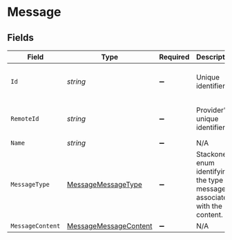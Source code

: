 # Message


## Fields

| Field                                                                      | Type                                                                       | Required                                                                   | Description                                                                | Example                                                                    |
| -------------------------------------------------------------------------- | -------------------------------------------------------------------------- | -------------------------------------------------------------------------- | -------------------------------------------------------------------------- | -------------------------------------------------------------------------- |
| `Id`                                                                       | *string*                                                                   | :heavy_minus_sign:                                                         | Unique identifier                                                          | 8187e5da-dc77-475e-9949-af0f1fa4e4e3                                       |
| `RemoteId`                                                                 | *string*                                                                   | :heavy_minus_sign:                                                         | Provider's unique identifier                                               | 8187e5da-dc77-475e-9949-af0f1fa4e4e3                                       |
| `Name`                                                                     | *string*                                                                   | :heavy_minus_sign:                                                         | N/A                                                                        |                                                                            |
| `MessageType`                                                              | [MessageMessageType](../../Models/Components/MessageMessageType.md)        | :heavy_minus_sign:                                                         | Stackone enum identifying the type of message associated with the content. |                                                                            |
| `MessageContent`                                                           | [MessageMessageContent](../../Models/Components/MessageMessageContent.md)  | :heavy_minus_sign:                                                         | N/A                                                                        |                                                                            |